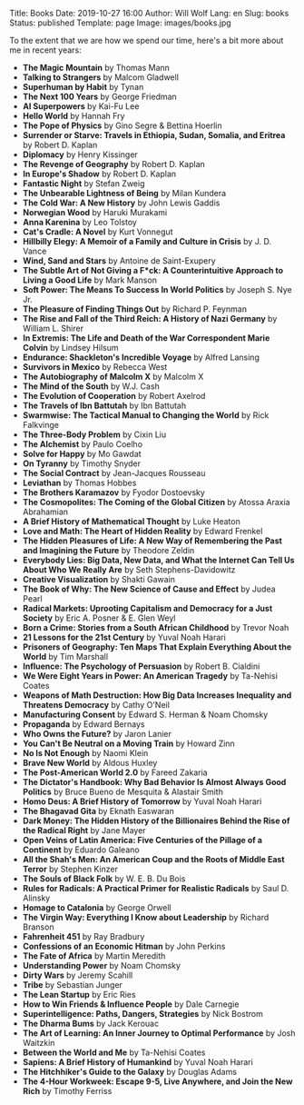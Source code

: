 Title: Books
Date: 2019-10-27 16:00
Author: Will Wolf
Lang: en
Slug: books
Status: published
Template: page
Image: images/books.jpg

To the extent that we are how we spend our time, here's a bit more about me in recent years:

- **The Magic Mountain** by Thomas Mann
- **Talking to Strangers** by Malcom Gladwell
- **Superhuman by Habit** by Tynan
- **The Next 100 Years** by George Friedman
- **AI Superpowers** by Kai-Fu Lee
- **Hello World** by Hannah Fry
- **The Pope of Physics** by Gino Segre & Bettina Hoerlin
- **Surrender or Starve: Travels in Ethiopia, Sudan, Somalia, and Eritrea** by Robert D. Kaplan
- **Diplomacy** by Henry Kissinger
- **The Revenge of Geography** by Robert D. Kaplan
- **In Europe's Shadow** by Robert D. Kaplan
- **Fantastic Night** by Stefan Zweig
- **The Unbearable Lightness of Being** by Milan Kundera
- **The Cold War: A New History** by John Lewis Gaddis
- **Norwegian Wood** by Haruki Murakami
- **Anna Karenina** by Leo Tolstoy
- **Cat's Cradle: A Novel** by Kurt Vonnegut
- **Hillbilly Elegy: A Memoir of a Family and Culture in Crisis** by J. D. Vance
- **Wind, Sand and Stars** by Antoine de Saint-Exupery
- **The Subtle Art of Not Giving a F*ck: A Counterintuitive Approach to Living a Good Life** by Mark Manson
- **Soft Power: The Means To Success In World Politics** by Joseph S. Nye Jr.
- **The Pleasure of Finding Things Out** by Richard P. Feynman
- **The Rise and Fall of the Third Reich: A History of Nazi Germany** by William L. Shirer
- **In Extremis: The Life and Death of the War Correspondent Marie Colvin** by Lindsey Hilsum
- **Endurance: Shackleton's Incredible Voyage** by Alfred Lansing
- **Survivors in Mexico** by Rebecca West
- **The Autobiography of Malcolm X** by Malcolm X
- **The Mind of the South** by W.J. Cash
- **The Evolution of Cooperation** by Robert Axelrod
- **The Travels of Ibn Battutah** by Ibn Battutah
- **Swarmwise: The Tactical Manual to Changing the World** by Rick Falkvinge
- **The Three-Body Problem** by Cixin Liu
- **The Alchemist** by Paulo Coelho
- **Solve for Happy** by Mo Gawdat
- **On Tyranny** by Timothy Snyder
- **The Social Contract** by Jean-Jacques Rousseau
- **Leviathan** by Thomas Hobbes
- **The Brothers Karamazov** by Fyodor Dostoevsky
- **The Cosmopolites: The Coming of the Global Citizen** by Atossa Araxia Abrahamian
- **A Brief History of Mathematical Thought** by Luke Heaton
- **Love and Math: The Heart of Hidden Reality** by Edward Frenkel
- **The Hidden Pleasures of Life: A New Way of Remembering the Past and Imagining the Future** by Theodore Zeldin
- **Everybody Lies: Big Data, New Data, and What the Internet Can Tell Us About Who We Really Are** by Seth Stephens-Davidowitz
- **Creative Visualization** by Shakti Gawain
- **The Book of Why: The New Science of Cause and Effect** by Judea Pearl
- **Radical Markets: Uprooting Capitalism and Democracy for a Just Society** by Eric A. Posner & E. Glen Weyl
- **Born a Crime: Stories from a South African Childhood** by Trevor Noah
- **21 Lessons for the 21st Century** by Yuval Noah Harari
- **Prisoners of Geography: Ten Maps That Explain Everything About the World** by Tim Marshall
- **Influence: The Psychology of Persuasion** by Robert B. Cialdini
- **We Were Eight Years in Power: An American Tragedy** by Ta-Nehisi Coates
- **Weapons of Math Destruction: How Big Data Increases Inequality and Threatens Democracy** by Cathy O'Neil
- **Manufacturing Consent** by Edward S. Herman & Noam Chomsky
- **Propaganda** by Edward Bernays
- **Who Owns the Future?** by Jaron Lanier
- **You Can't Be Neutral on a Moving Train** by Howard Zinn
- **No Is Not Enough** by Naomi Klein
- **Brave New World** by Aldous Huxley
- **The Post-American World 2.0** by Fareed Zakaria
- **The Dictator's Handbook: Why Bad Behavior Is Almost Always Good Politics** by Bruce Bueno de Mesquita & Alastair Smith
- **Homo Deus: A Brief History of Tomorrow** by Yuval Noah Harari
- **The Bhagavad Gita** by Eknath Easwaran
- **Dark Money: The Hidden History of the Billionaires Behind the Rise of the Radical Right** by Jane Mayer
- **Open Veins of Latin America: Five Centuries of the Pillage of a Continent** by Eduardo Galeano
- **All the Shah's Men: An American Coup and the Roots of Middle East Terror** by Stephen Kinzer
- **The Souls of Black Folk** by W. E. B. Du Bois
- **Rules for Radicals: A Practical Primer for Realistic Radicals** by Saul D. Alinsky
- **Homage to Catalonia** by George Orwell
- **The Virgin Way: Everything I Know about Leadership** by Richard Branson
- **Fahrenheit 451** by Ray Bradbury
- **Confessions of an Economic Hitman** by John Perkins
- **The Fate of Africa** by Martin Meredith
- **Understanding Power** by Noam Chomsky
- **Dirty Wars** by Jeremy Scahill
- **Tribe** by Sebastian Junger
- **The Lean Startup** by Eric Ries
- **How to Win Friends & Influence People** by Dale Carnegie
- **Superintelligence: Paths, Dangers, Strategies** by Nick Bostrom
- **The Dharma Bums** by Jack Kerouac
- **The Art of Learning: An Inner Journey to Optimal Performance** by Josh Waitzkin
- **Between the World and Me** by Ta-Nehisi Coates
- **Sapiens: A Brief History of Humankind** by Yuval Noah Harari
- **The Hitchhiker's Guide to the Galaxy** by Douglas Adams
- **The 4-Hour Workweek: Escape 9-5, Live Anywhere, and Join the New Rich** by Timothy Ferriss
